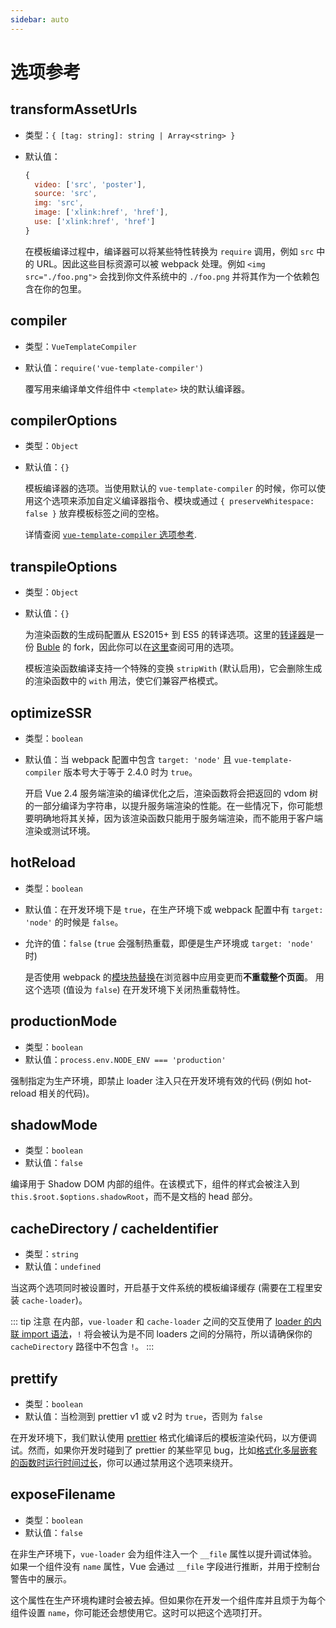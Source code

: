 ```yaml
---
sidebar: auto
---
```


# 选项参考

## transformAssetUrls

- 类型：`{ [tag: string]: string | Array<string> }`
- 默认值：

  ``` js
  {
    video: ['src', 'poster'],
    source: 'src',
    img: 'src',
    image: ['xlink:href', 'href'],
    use: ['xlink:href', 'href']
  }
  ```

  在模板编译过程中，编译器可以将某些特性转换为 `require` 调用，例如 `src` 中的 URL。因此这些目标资源可以被 webpack 处理。例如 `<img src="./foo.png">` 会找到你文件系统中的 `./foo.png` 并将其作为一个依赖包含在你的包里。

## compiler

- 类型：`VueTemplateCompiler`
- 默认值：`require('vue-template-compiler')`

  覆写用来编译单文件组件中 `<template>` 块的默认编译器。

## compilerOptions

- 类型：`Object`
- 默认值：`{}`

  模板编译器的选项。当使用默认的 `vue-template-compiler` 的时候，你可以使用这个选项来添加自定义编译器指令、模块或通过 `{ preserveWhitespace: false }` 放弃模板标签之间的空格。

  详情查阅 [`vue-template-compiler` 选项参考](https://github.com/vuejs/vue-docs-zh-cn/blob/master/vue-template-compiler/README.md#选项).

## transpileOptions

- 类型：`Object`
- 默认值：`{}`

  为渲染函数的生成码配置从 ES2015+ 到 ES5 的转译选项。这里的[转译器](https://github.com/vuejs/vue-template-es2015-compiler)是一份 [Buble](https://github.com/Rich-Harris/buble) 的 fork，因此你可以在[这里](https://buble.surge.sh/guide/#using-the-javascript-api)查阅可用的选项。

  模板渲染函数编译支持一个特殊的变换 `stripWith` (默认启用)，它会删除生成的渲染函数中的 `with` 用法，使它们兼容严格模式。

## optimizeSSR

- 类型：`boolean`
- 默认值：当 webpack 配置中包含 `target: 'node'` 且 `vue-template-compiler` 版本号大于等于 2.4.0 时为 `true`。

  开启 Vue 2.4 服务端渲染的编译优化之后，渲染函数将会把返回的 vdom 树的一部分编译为字符串，以提升服务端渲染的性能。在一些情况下，你可能想要明确地将其关掉，因为该渲染函数只能用于服务端渲染，而不能用于客户端渲染或测试环境。

## hotReload

- 类型：`boolean`
- 默认值：在开发环境下是 `true`，在生产环境下或 webpack 配置中有 `target: 'node'` 的时候是 `false`。
- 允许的值：`false` (`true` 会强制热重载，即便是生产环境或 `target: 'node'` 时)

  是否使用 webpack 的[模块热替换](https://webpack.js.org/concepts/hot-module-replacement/)在浏览器中应用变更而**不重载整个页面**。
  用这个选项 (值设为 `false`) 在开发环境下关闭热重载特性。

## productionMode

- 类型：`boolean`
- 默认值：`process.env.NODE_ENV === 'production'`

强制指定为生产环境，即禁止 loader 注入只在开发环境有效的代码 (例如 hot-reload 相关的代码)。

## shadowMode

- 类型：`boolean`
- 默认值：`false`

编译用于 Shadow DOM 内部的组件。在该模式下，组件的样式会被注入到 `this.$root.$options.shadowRoot`，而不是文档的 head 部分。

## cacheDirectory / cacheIdentifier

- 类型：`string`
- 默认值：`undefined`

当这两个选项同时被设置时，开启基于文件系统的模板编译缓存 (需要在工程里安装 `cache-loader`)。

::: tip 注意
  在内部，`vue-loader` 和 `cache-loader` 之间的交互使用了 [loader 的内联 import 语法](https://webpack.js.org/concepts/loaders/#inline)，`!` 将会被认为是不同 loaders 之间的分隔符，所以请确保你的 `cacheDirectory` 路径中不包含 `!`。
:::

## prettify

- 类型：`boolean`
- 默认值：当检测到 prettier v1 或 v2 时为 `true`，否则为 `false`

在开发环境下，我们默认使用 [prettier](https://prettier.io/) 格式化编译后的模板渲染代码，以方便调试。然而，如果你开发时碰到了 prettier 的某些罕见 bug，比如[格式化多层嵌套的函数时运行时间过长](https://github.com/prettier/prettier/issues/4672)，你可以通过禁用这个选项来绕开。

## exposeFilename

- 类型：`boolean`
- 默认值：`false`

在非生产环境下，`vue-loader` 会为组件注入一个 `__file` 属性以提升调试体验。如果一个组件没有 `name` 属性，Vue 会通过 `__file` 字段进行推断，并用于控制台警告中的展示。

这个属性在生产环境构建时会被去掉。但如果你在开发一个组件库并且烦于为每个组件设置 `name`，你可能还会想使用它。这时可以把这个选项打开。
